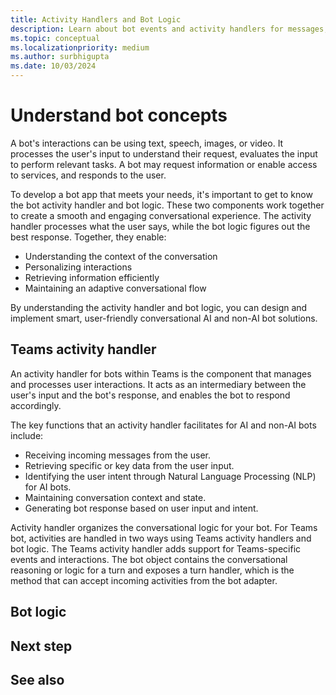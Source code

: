 ```yaml
---
title: Activity Handlers and Bot Logic
description: Learn about bot events and activity handlers for messages, channels, teams, members, mentions, auth, and card actions.
ms.topic: conceptual
ms.localizationpriority: medium
ms.author: surbhigupta
ms.date: 10/03/2024
---
```


# Understand bot concepts

A bot's interactions can be using text, speech, images, or video. It processes the user's input to understand their request, evaluates the input to perform relevant tasks. A bot may request information or enable access to services, and responds to the user.

To develop a bot app that meets your needs, it's important to get to know the bot activity handler and bot logic. These two components work together to create a smooth and engaging conversational experience. The activity handler processes what the user says, while the bot logic figures out the best response. Together, they enable:

- Understanding the context of the conversation
- Personalizing interactions
- Retrieving information efficiently
- Maintaining an adaptive conversational flow

By understanding the activity handler and bot logic, you can design and implement smart, user-friendly conversational AI and non-AI bot solutions.

## Teams activity handler

An activity handler for bots within Teams is the component that manages and processes user interactions. It acts as an intermediary between the user's input and the bot's response, and enables the bot to respond accordingly.

The key functions that an activity handler facilitates for AI and non-AI bots include:

- Receiving incoming messages from the user.
- Retrieving specific or key data from the user input.
- Identifying the user intent through Natural Language Processing (NLP) for AI bots.
- Maintaining conversation context and state.
- Generating bot response based on user input and intent.

Activity handler organizes the conversational logic for your bot. For Teams bot, activities are handled in two ways using Teams activity handlers and bot logic. The Teams activity handler adds support for Teams-specific events and interactions. The bot object contains the conversational reasoning or logic for a turn and exposes a turn handler, which is the method that can accept incoming activities from the bot adapter.

## Bot logic

## Next step

## See also

